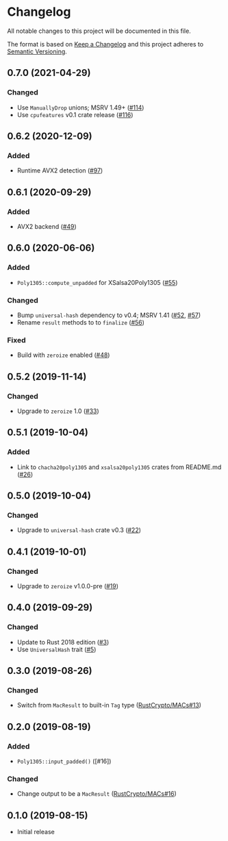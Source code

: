 # Changelog

All notable changes to this project will be documented in this file.

The format is based on [Keep a Changelog](https://keepachangelog.com/en/1.0.0/)
and this project adheres to [Semantic Versioning](https://semver.org/spec/v2.0.0.html).

## 0.7.0 (2021-04-29)
### Changed
- Use `ManuallyDrop` unions; MSRV 1.49+ ([#114])
- Use `cpufeatures` v0.1 crate release ([#116])

[#114]: https://github.com/RustCrypto/universal-hashes/pull/114
[#116]: https://github.com/RustCrypto/universal-hashes/pull/116

## 0.6.2 (2020-12-09)
### Added
- Runtime AVX2 detection ([#97])

[#97]: https://github.com/RustCrypto/universal-hashes/pull/97

## 0.6.1 (2020-09-29)
### Added
- AVX2 backend ([#49])

[#49]: https://github.com/RustCrypto/universal-hashes/pull/49

## 0.6.0 (2020-06-06)
### Added
- `Poly1305::compute_unpadded` for XSalsa20Poly1305 ([#55])

### Changed
- Bump `universal-hash` dependency to v0.4; MSRV 1.41 ([#52], [#57])
- Rename `result` methods to to `finalize` ([#56])

### Fixed
- Build with `zeroize` enabled ([#48])

[#57]: https://github.com/RustCrypto/universal-hashes/pull/57
[#56]: https://github.com/RustCrypto/universal-hashes/pull/56
[#55]: https://github.com/RustCrypto/universal-hashes/pull/55
[#52]: https://github.com/RustCrypto/universal-hashes/pull/52
[#48]: https://github.com/RustCrypto/universal-hashes/pull/48

## 0.5.2 (2019-11-14)
### Changed
- Upgrade to `zeroize` 1.0 ([#33])

[#33]: https://github.com/RustCrypto/universal-hashes/pull/33

## 0.5.1 (2019-10-04)
### Added
- Link to `chacha20poly1305` and `xsalsa20poly1305` crates from README.md ([#26])

[#26]: https://github.com/RustCrypto/universal-hashes/pull/26

## 0.5.0 (2019-10-04)
### Changed
- Upgrade to `universal-hash` crate v0.3 ([#22])

[#22]: https://github.com/RustCrypto/universal-hashes/pull/22

## 0.4.1 (2019-10-01)
### Changed
- Upgrade to `zeroize` v1.0.0-pre ([#19])

[#19]: https://github.com/RustCrypto/universal-hashes/pull/19

## 0.4.0 (2019-09-29)
### Changed
- Update to Rust 2018 edition ([#3])
- Use `UniversalHash` trait ([#5])

[#3]: https://github.com/RustCrypto/universal-hashes/pull/3
[#5]: https://github.com/RustCrypto/universal-hashes/pull/5

## 0.3.0 (2019-08-26)
### Changed
- Switch from `MacResult` to built-in `Tag` type ([RustCrypto/MACs#13])

[RustCrypto/MACs#13]: https://github.com/RustCrypto/MACs/pull/13

## 0.2.0 (2019-08-19)
### Added
- `Poly1305::input_padded()` ([#16])

### Changed
- Change output to be a `MacResult` ([RustCrypto/MACs#16])

[RustCrypto/MACs#16]: https://github.com/RustCrypto/MACs/pull/16

## 0.1.0 (2019-08-15)

- Initial release
